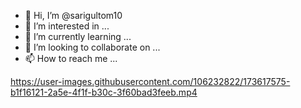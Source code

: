 - 👋 Hi, I’m @sarigultom10
- 👀 I’m interested in ...
- 🌱 I’m currently learning ...
- 💞️ I’m looking to collaborate on ...
- 📫 How to reach me ...

<!---
sarigultom10/sarigultom10 is a ✨ special ✨ repository because its `README.md` (this file) appears on your GitHub profile.
You can click the Preview link to take a look at your changes.
--->


https://user-images.githubusercontent.com/106232822/173617575-b1f16121-2a5e-4f1f-b30c-3f60bad3feeb.mp4

